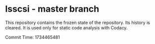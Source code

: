 # lsscsi - master branch

This repository contains the frozen state of the repository.
Its history is cleared. It is used only for static code
analysis with Codacy.

Commit Time: 1734465481